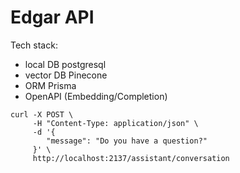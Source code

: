 # Edgar API

Tech stack:
- local DB postgresql
- vector DB Pinecone
- ORM Prisma
- OpenAPI (Embedding/Completion)


```
curl -X POST \
     -H "Content-Type: application/json" \
     -d '{
        "message": "Do you have a question?"
     }' \
     http://localhost:2137/assistant/conversation
```
